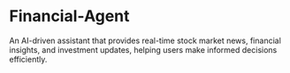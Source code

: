 # Financial-Agent
An AI-driven assistant that provides real-time stock market news, financial insights, and investment updates, helping users make informed decisions efficiently.
